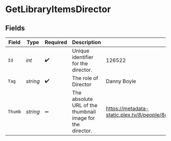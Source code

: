 # GetLibraryItemsDirector


## Fields

| Field                                                                         | Type                                                                          | Required                                                                      | Description                                                                   | Example                                                                       |
| ----------------------------------------------------------------------------- | ----------------------------------------------------------------------------- | ----------------------------------------------------------------------------- | ----------------------------------------------------------------------------- | ----------------------------------------------------------------------------- |
| `Id`                                                                          | *int*                                                                         | :heavy_check_mark:                                                            | Unique identifier for the director.                                           | 126522                                                                        |
| `Tag`                                                                         | *string*                                                                      | :heavy_check_mark:                                                            | The role of Director                                                          | Danny Boyle                                                                   |
| `Thumb`                                                                       | *string*                                                                      | :heavy_minus_sign:                                                            | The absolute URL of the thumbnail image for the director.                     | https://metadata-static.plex.tv/8/people/8d65fa96804802e08f2de09fe014408e.jpg |